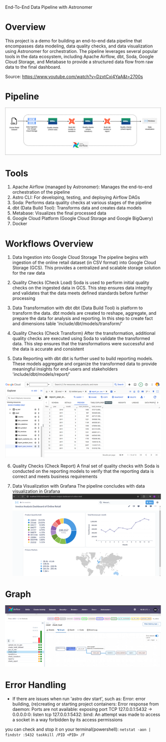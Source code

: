 End-To-End Data Pipeline with Astronomer

Overview
========
This project is a demo for building an end-to-end data pipeline that encompasses data modeling, data quality checks, and data visualization using Astronomer for orchestration. The pipeline leverages several popular tools in the data ecosystem, including Apache Airflow, dbt, Soda, Google Cloud Storage, and Metabase to provide a structured data flow from raw data to the final dashboard.

Source: https://www.youtube.com/watch?v=DzxtCxi4YaA&t=2700s


Pipeline
========
![Pipeline](Doc/retail-astro.drawio2.png)


Tools
========
1. Apache Airflow (managed by Astronomer): Manages the end-to-end orchestration of the pipeline
2. Astro CLI: For developing, testing, and deploying Airflow DAGs
3. Soda: Performs data quality checks at various stages of the pipeline
4. dbt (Data Build Tool): Transforms data and creates data models
5. Metabase: Visualizes the final processed data
6. Google Cloud Platform (Google Cloud Storage and Google BigQuery)
7. Docker


Workflows Overview
==================

1. Data Ingestion into Google Cloud Storage
The pipeline begins with ingestion of the online retail dataset (in CSV format) into Google Cloud Storage (GCS). This provides a centralized and scalable storage solution for the raw data

2. Quality Checks (Check Load)
Soda is used to perform initial quality checks on the ingested data in GCS. This step ensures data integrity and validates that the data meets defined standards before further processing

3. Data Transformation with dbt
dbt (Data Build Tool) is platform to transform the data. dbt models are created to reshape, aggregate, and prepare the data for analysis and reporting. In this step to create fact and dimensions table
    'include/dbt/models/transform/'

4. Quality Checks (Check Transform)
After the transformation, additional quality checks are executed using Soda to validate the transformed data. This step ensures that the transformations were successful and the data is accurate and consistent

5. Data Reporting with dbt
dbt is further used to build reporting models. These models aggregate and organize the transformed data to provide meaningful insights for end-users and stakeholders
    'include/dbt/models/report/'

![Report](Doc/Astro-Airflow_Bigquery.png)

6. Quality Checks (Check Report)
A final set of quality checks with Soda is conducted on the reporting models to verify that the reporting data is correct and meets business requirements

7. Data Visualization with Grafana
The pipeline concludes with data visualization in Grafana
![Dasboard](Doc/Astro-Airflow_Metabase02.png)


Graph
=======
![Job retail](Doc/Astro-Airflow_Graph05.png)


Error Handling
==============

- If there are issues when run 'astro dev start', such as:
Error: error building, (re)creating or starting project containers: Error response from daemon: Ports are not available: exposing port TCP 127.0.0.1:5432 -> 0.0.0.0:0: listen tcp 127.0.0.1:5432: bind: An attempt was made to access a socket in a way forbidden by its access permissions

you can check and stop it on your terminal(powershell):
        ```
        netstat -aon | findstr :5432
        taskkill /PID <PID> /F
        ```